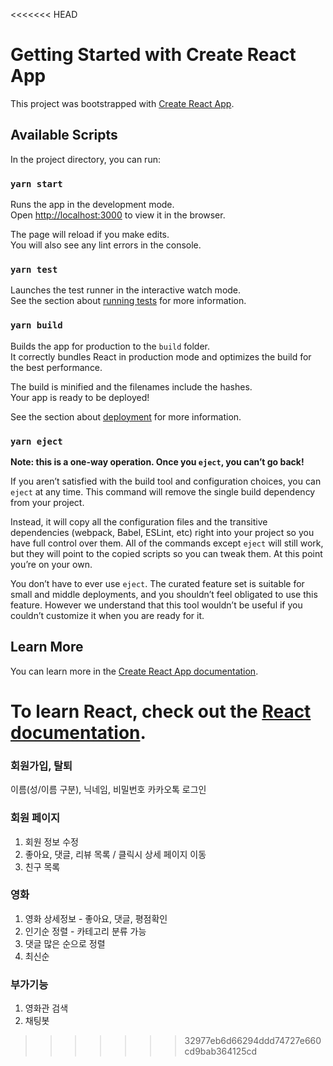 <<<<<<< HEAD
# Getting Started with Create React App

This project was bootstrapped with [Create React App](https://github.com/facebook/create-react-app).

## Available Scripts

In the project directory, you can run:

### `yarn start`

Runs the app in the development mode.\
Open [http://localhost:3000](http://localhost:3000) to view it in the browser.

The page will reload if you make edits.\
You will also see any lint errors in the console.

### `yarn test`

Launches the test runner in the interactive watch mode.\
See the section about [running tests](https://facebook.github.io/create-react-app/docs/running-tests) for more information.

### `yarn build`

Builds the app for production to the `build` folder.\
It correctly bundles React in production mode and optimizes the build for the best performance.

The build is minified and the filenames include the hashes.\
Your app is ready to be deployed!

See the section about [deployment](https://facebook.github.io/create-react-app/docs/deployment) for more information.

### `yarn eject`

**Note: this is a one-way operation. Once you `eject`, you can’t go back!**

If you aren’t satisfied with the build tool and configuration choices, you can `eject` at any time. This command will remove the single build dependency from your project.

Instead, it will copy all the configuration files and the transitive dependencies (webpack, Babel, ESLint, etc) right into your project so you have full control over them. All of the commands except `eject` will still work, but they will point to the copied scripts so you can tweak them. At this point you’re on your own.

You don’t have to ever use `eject`. The curated feature set is suitable for small and middle deployments, and you shouldn’t feel obligated to use this feature. However we understand that this tool wouldn’t be useful if you couldn’t customize it when you are ready for it.

## Learn More

You can learn more in the [Create React App documentation](https://facebook.github.io/create-react-app/docs/getting-started).

To learn React, check out the [React documentation](https://reactjs.org/).
=======
### 회원가입, 탈퇴
이름(성/이름 구분), 닉네임, 비밀번호
카카오톡 로그인

### 회원 페이지
1. 회원 정보 수정
2. 좋아요, 댓글, 리뷰 목록 / 클릭시 상세 페이지 이동
3. 친구 목록

### 영화 
1. 영화 상세정보 - 좋아요, 댓글, 평점확인
2. 인기순 정렬 - 카테고리 분류 가능
3. 댓글 많은 순으로 정렬
4. 최신순
   
### 부가기능
1. 영화관 검색
2. 채팅봇
    
>>>>>>> 32977eb6d66294ddd74727e660cd9bab364125cd
